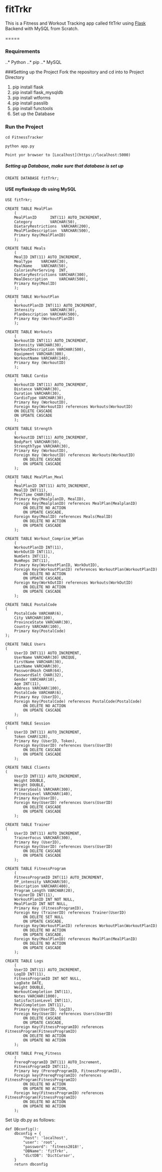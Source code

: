 # fitTrkr
This is a Fitness and Workout Tracking app called fitTrkr using [Flask](https://github.com/pallets/flask) Backend with MySQL from Scratch. 

=====

### Requirements
..* Python
..* pip
..* MySQL

###Setting up the Project
Fork the repository and cd into to Project Directory
1. pip install flask
2. pip install flask_mysqldb
3. pip install wtforms
4. pip install passlib
5. pip install functools
6. Set up the Database

### Run the Project
`cd FitnessTracker`

`python app.py`

`Point yor browser to [Localhost](https://localhost:5000)`


##### Setting up Database, make sure that database is set up
`CREATE DATABASE fitTrkr;`

#### USE myflaskapp db using MySQL
`USE fitTrkr;`

```
CREATE TABLE MealPlan
	(
	MealPlanID    	INT(11) AUTO_INCREMENT,
	Category    	VARCHAR(50),
	DietaryRestrictions	 VARCHAR(200),
	MealPlanDescription	 VARCHAR(500),
	Primary Key(MealPlanID)
	);
```

```
CREATE TABLE Meals
	(
	MealID INT(11) AUTO_INCREMENT,
	MealType	VARCHAR(30),
	MealName	VARCHAR(50),
	CaloriesPerServing	INT,
	DietaryRestrictions	VARCHAR(300),
	MealDescription    	VARCHAR(500),
	Primary Key(MealID)
	);
```

```
CREATE TABLE WorkoutPlan
	(
	WorkoutPlanID INT(11) AUTO_INCREMENT,
	Intensity    	VARCHAR(30),
	PlanDescription	VARCHAR(500),
	Primary Key (WorkoutPlanID)
	);
```

```
CREATE TABLE Workouts
	(
	WorkoutID INT(11) AUTO_INCREMENT,
	Intensity VARCHAR(30),
	WorkoutDescription VARCHAR(500),
	Equipment VARCHAR(300),
	WorkoutName VARCHAR(140),
	Primary Key (WorkoutID)
	);
```

```
CREATE TABLE Cardio
	(
	WorkoutID INT(11) AUTO_INCREMENT,
	Distance VARCHAR(30),
	Duration VARCHAR(30),
	CardioType VARCHAR(30),
	Primary Key (WorkoutID),
	Foreign Key(WorkoutID) references Workouts(WorkoutID)
	ON DELETE CASCADE
	ON UPDATE CASCADE
	);
```

```
CREATE TABLE Strength
	(
	WorkoutID INT(11) AUTO_INCREMENT,
	BodyPart VARCHAR(50),
	StrengthType VARCHAR(30),
	Primary Key (WorkoutID),
	Foreign Key (WorkoutID) references Workouts(WorkoutID)
	    ON DELETE CASCADE
	    ON UPDATE CASCADE
	);
```

```
CREATE TABLE MealPlan_Meal
	(
	MealPlanID INT(11) AUTO_INCREMENT,
	MealID INT(11),
	MealTime CHAR(50),
	Primary Key(MealplanID, MealID),
	Foreign Key(MealplanID) references MealPlan(MealplanID)
		ON DELETE NO ACTION
		ON UPDATE CASCADE,
	Foreign Key(MealID) references Meals(MealID)
		ON DELETE NO ACTION	
		ON UPDATE CASCADE
	);
```

```
CREATE TABLE Workout_Comprise_WPlan
	(
	WorkoutPlanID INT(11),
	WorkOutID INT(11),
	NumSets INT(11),
	NumReps INT(11),
	Primary Key(WorkoutPlanID, WorkOutID),
	Foreign Key(WorkoutPlanID) references WorkoutPlan(WorkoutPlanID)
		ON DELETE NO ACTION
        ON UPDATE CASCADE,
	Foreign Key(WorkOutID) references Workouts(WorkOutID)
		ON DELETE NO ACTION
		ON UPDATE CASCADE
	);
```

```
CREATE TABLE PostalCode
(
	PostalCode VARCHAR(6),
	City VARCHAR(100),
	ProvinceState VARCHAR(30),
	Country VARCHAR(100),
	Primary Key(PostalCode)
);
```

```
CREATE TABLE Users
(
	UserID INT(11) AUTO_INCREMENT,
	UserName VARCHAR(30) UNIQUE,
	FirstName VARCHAR(30),
	LastName VARCHAR(30),
	PasswordHash CHAR(64),
	PasswordSalt CHAR(32),
	Gender VARCHAR(10),
	Age INT(11),
	Address VARCHAR(100),
	PostalCode VARCHAR(6),
	Primary Key (UserID),
	Foreign Key(PostalCode) references PostalCode(PostalCode)
		ON DELETE NO ACTION 
		ON UPDATE CASCADE
	);
```

```
CREATE TABLE Session
(
	UserID INT(11) AUTO_INCREMENT,
	Token CHAR(128),
	Primary Key (UserID, Token),
	Foreign Key(UserID) references Users(UserID)
		ON DELETE CASCADE
		ON UPDATE CASCADE
	);
```

```
CREATE TABLE Clients
(
	UserID INT(11) AUTO_INCREMENT,
	Height DOUBLE,
	Weight DOUBLE,
	PrimaryGoals VARCHAR(300),
	FitnessLevel VARCHAR(140),
	Primary Key(UserID),
	Foreign Key(UserID) references Users(UserID)
		ON DELETE CASCADE
		ON UPDATE CASCADE
	);
```

```
CREATE TABLE Trainer
(
	UserID INT(11) AUTO_INCREMENT,
	TrainerFocus VARCHAR(300),
	Primary Key (UserID),
	Foreign Key(UserID) references Users(UserID)
		ON DELETE CASCADE
		ON UPDATE CASCADE
	);
```

```
CREATE TABLE FitnessProgram
	(
	FitnessProgramID INT(11) AUTO_INCREMENT,
	FP_intensity VARCHAR(50),
	Description VARCHAR(400),
	Program_Length VARCHAR(20),
	TrainerID INT(11),
	WorkoutPlanID INT NOT NULL,
	MealPlanID INT NOT NULL,
	Primary Key (FitnessProgramID),
	Foreign Key (TrainerID) references Trainer(UserID)
		ON DELETE SET NULL
		ON UPDATE CASCADE,
	Foreign Key(WorkoutPlanID) references WorkoutPlan(WorkoutPlanID)
		ON DELETE NO ACTION
		ON UPDATE CASCADE,
	Foreign Key(MealPlanID) references MealPlan(MealPlanID)
		ON DELETE NO ACTION
        ON UPDATE CASCADE
	);
```

```
CREATE TABLE Logs
	(
	UserID INT(11) AUTO_INCREMENT,
	LogID INT(11),
	FitnessProgramID INT NOT NULL,
	LogDate DATE,
	Weight DOUBLE,
	WorkoutCompletion INT(11),
	Notes VARCHAR(1000),
	SatisfactionLevel INT(11),
	MealCompletion INT(11),
	Primary Key(UserID, logID),
	Foreign Key(UserID) references Users(UserID)
		ON DELETE CASCADE
		ON UPDATE CASCADE,
	Foreign Key(FitnessProgramID) references FitnessProgram(FitnessProgramID)
		ON DELETE NO ACTION
		ON UPDATE NO ACTION
	);
```

```
CREATE TABLE Preq_Fitness
	(
	PrereqProgramID INT(11) AUTO_Increment,
	FitnessProgramID INT(11),
	Primary key (PrereqProgramID, FitnessProgramID),
	Foreign key(PrereqProgramID) references FitnessProgram(FitnessProgramID)
		ON DELETE NO ACTION
		ON UPDATE NO ACTION,
	Foreign key(FitnessProgramID) references FitnessProgram(FitnessProgramID)
		ON DELETE NO ACTION
		ON UPDATE NO ACTION
	);
```


Set Up db.py as follows:
```
def DBconfig():
    dbconfig = {
        "host": 'localhost', 
        "user": 'root',
        "password": 'fitness2018!',
        "DBName": 'fitTrkr',
        "dictDB": 'DictCursor',
    }
    return dbconfig
```

